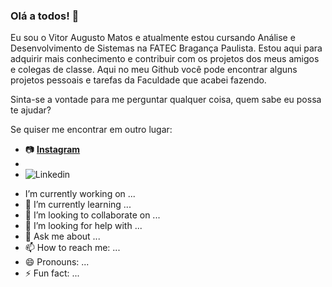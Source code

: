 ### Olá a todos! 👋

  Eu sou o Vitor Augusto Matos e atualmente estou cursando Análise e Desenvolvimento de Sistemas na FATEC Bragança Paulista. 
  Estou aqui para adquirir mais conhecimento e contribuir com os projetos dos meus amigos e colegas de classe.
  Aqui no meu Github você pode encontrar alguns projetos pessoais e tarefas da Faculdade que acabei fazendo.
  
  Sinta-se a vontade para me perguntar qualquer coisa, quem sabe eu possa te ajudar? 
  
  Se quiser me encontrar em outro lugar:
  * 📷 [**Instagram**](https://www.instagram.com/vittorr_mattoss/)
  * <i class="fab fa-linkedin"></i>
  * ![**Linkedin**](https://images.app.goo.gl/r7NUtXDxaimVPx2U7)
- I’m currently working on ...
- 🌱 I’m currently learning ...
- 👯 I’m looking to collaborate on ...
- 🤔 I’m looking for help with ...
- 💬 Ask me about ...
- 📫 How to reach me: ...
- 😄 Pronouns: ...
- ⚡ Fun fact: ...

